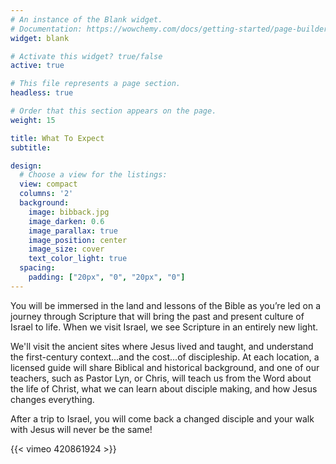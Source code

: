 ```yaml
---
# An instance of the Blank widget.
# Documentation: https://wowchemy.com/docs/getting-started/page-builder/
widget: blank

# Activate this widget? true/false
active: true

# This file represents a page section.
headless: true

# Order that this section appears on the page.
weight: 15

title: What To Expect
subtitle:

design:
  # Choose a view for the listings:
  view: compact
  columns: '2'
  background:
    image: bibback.jpg
    image_darken: 0.6
    image_parallax: true
    image_position: center
    image_size: cover
    text_color_light: true
  spacing:
    padding: ["20px", "0", "20px", "0"]
---
```


You will be immersed in the land and lessons of the Bible as you’re led on a journey through Scripture that will bring the past and present culture of Israel to life.  When we visit Israel, we see Scripture in an entirely new light. 

We'll visit the ancient sites where Jesus lived and taught, and understand the first-century context...and the cost...of discipleship.  At each location, a licensed guide will share Biblical and historical background, and one of our teachers, such as Pastor Lyn, or Chris, will teach us from the Word about the life of Christ, what we can learn about disciple making, and how Jesus changes everything.

After a trip to Israel, you will come back a changed disciple and your walk with Jesus will never be the same!

{{< vimeo 420861924 >}}
